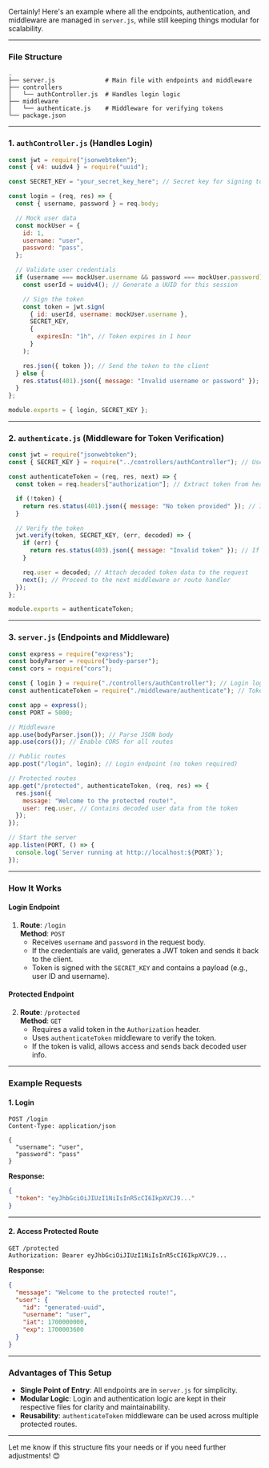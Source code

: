 Certainly! Here's an example where all the endpoints, authentication, and middleware are managed in `server.js`, while still keeping things modular for scalability.

---

### **File Structure**

```plaintext
.
├── server.js              # Main file with endpoints and middleware
├── controllers
│   └── authController.js  # Handles login logic
├── middleware
│   └── authenticate.js    # Middleware for verifying tokens
└── package.json
```

---

### **1. `authController.js`** (Handles Login)

```javascript
const jwt = require("jsonwebtoken");
const { v4: uuidv4 } = require("uuid");

const SECRET_KEY = "your_secret_key_here"; // Secret key for signing tokens

const login = (req, res) => {
  const { username, password } = req.body;

  // Mock user data
  const mockUser = {
    id: 1,
    username: "user",
    password: "pass",
  };

  // Validate user credentials
  if (username === mockUser.username && password === mockUser.password) {
    const userId = uuidv4(); // Generate a UUID for this session

    // Sign the token
    const token = jwt.sign(
      { id: userId, username: mockUser.username },
      SECRET_KEY,
      {
        expiresIn: "1h", // Token expires in 1 hour
      }
    );

    res.json({ token }); // Send the token to the client
  } else {
    res.status(401).json({ message: "Invalid username or password" });
  }
};

module.exports = { login, SECRET_KEY };
```

---

### **2. `authenticate.js`** (Middleware for Token Verification)

```javascript
const jwt = require("jsonwebtoken");
const { SECRET_KEY } = require("../controllers/authController"); // Use the same secret key

const authenticateToken = (req, res, next) => {
  const token = req.headers["authorization"]; // Extract token from headers

  if (!token) {
    return res.status(401).json({ message: "No token provided" }); // If no token, deny access
  }

  // Verify the token
  jwt.verify(token, SECRET_KEY, (err, decoded) => {
    if (err) {
      return res.status(403).json({ message: "Invalid token" }); // If token is invalid, deny access
    }

    req.user = decoded; // Attach decoded token data to the request
    next(); // Proceed to the next middleware or route handler
  });
};

module.exports = authenticateToken;
```

---

### **3. `server.js`** (Endpoints and Middleware)

```javascript
const express = require("express");
const bodyParser = require("body-parser");
const cors = require("cors");

const { login } = require("./controllers/authController"); // Login logic
const authenticateToken = require("./middleware/authenticate"); // Token verification middleware

const app = express();
const PORT = 5000;

// Middleware
app.use(bodyParser.json()); // Parse JSON body
app.use(cors()); // Enable CORS for all routes

// Public routes
app.post("/login", login); // Login endpoint (no token required)

// Protected routes
app.get("/protected", authenticateToken, (req, res) => {
  res.json({
    message: "Welcome to the protected route!",
    user: req.user, // Contains decoded user data from the token
  });
});

// Start the server
app.listen(PORT, () => {
  console.log(`Server running at http://localhost:${PORT}`);
});
```

---

### **How It Works**

#### **Login Endpoint**

1. **Route**: `/login`  
   **Method**: `POST`
   - Receives `username` and `password` in the request body.
   - If the credentials are valid, generates a JWT token and sends it back to the client.
   - Token is signed with the `SECRET_KEY` and contains a payload (e.g., user ID and username).

#### **Protected Endpoint**

2. **Route**: `/protected`  
   **Method**: `GET`
   - Requires a valid token in the `Authorization` header.
   - Uses `authenticateToken` middleware to verify the token.
   - If the token is valid, allows access and sends back decoded user info.

---

### **Example Requests**

#### 1. Login

```http
POST /login
Content-Type: application/json

{
  "username": "user",
  "password": "pass"
}
```

**Response:**

```json
{
  "token": "eyJhbGciOiJIUzI1NiIsInR5cCI6IkpXVCJ9..."
}
```

---

#### 2. Access Protected Route

```http
GET /protected
Authorization: Bearer eyJhbGciOiJIUzI1NiIsInR5cCI6IkpXVCJ9...
```

**Response:**

```json
{
  "message": "Welcome to the protected route!",
  "user": {
    "id": "generated-uuid",
    "username": "user",
    "iat": 1700000000,
    "exp": 1700003600
  }
}
```

---

### **Advantages of This Setup**

- **Single Point of Entry**: All endpoints are in `server.js` for simplicity.
- **Modular Logic**: Login and authentication logic are kept in their respective files for clarity and maintainability.
- **Reusability**: `authenticateToken` middleware can be used across multiple protected routes.

---

Let me know if this structure fits your needs or if you need further adjustments! 😊
